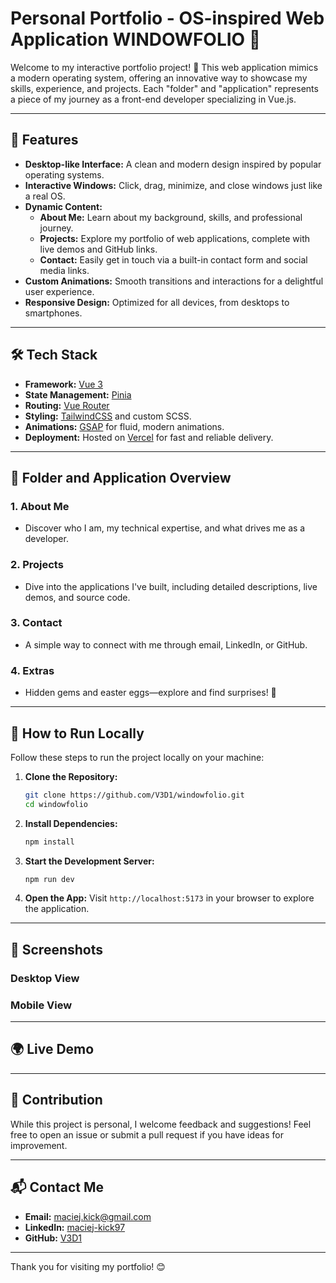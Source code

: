 # Personal Portfolio - OS-inspired Web Application WINDOWFOLIO 🌟

Welcome to my interactive portfolio project! 🚀 This web application mimics a modern operating system, offering an innovative way to showcase my skills, experience, and projects. Each "folder" and "application" represents a piece of my journey as a front-end developer specializing in Vue.js.

---

## 🌈 Features

- **Desktop-like Interface:** A clean and modern design inspired by popular operating systems.
- **Interactive Windows:** Click, drag, minimize, and close windows just like a real OS.
- **Dynamic Content:**
  - **About Me:** Learn about my background, skills, and professional journey.
  - **Projects:** Explore my portfolio of web applications, complete with live demos and GitHub links.
  - **Contact:** Easily get in touch via a built-in contact form and social media links.
- **Custom Animations:** Smooth transitions and interactions for a delightful user experience.
- **Responsive Design:** Optimized for all devices, from desktops to smartphones.

---

## 🛠️ Tech Stack

- **Framework:** [Vue 3](https://vuejs.org/)
- **State Management:** [Pinia](https://pinia.vuejs.org/)
- **Routing:** [Vue Router](https://router.vuejs.org/)
- **Styling:** [TailwindCSS](https://tailwindcss.com/) and custom SCSS.
- **Animations:** [GSAP](https://greensock.com/gsap) for fluid, modern animations.
- **Deployment:** Hosted on [Vercel](https://vercel.com/) for fast and reliable delivery.

---

## 📂 Folder and Application Overview

### 1. **About Me**
   - Discover who I am, my technical expertise, and what drives me as a developer.

### 2. **Projects**
   - Dive into the applications I've built, including detailed descriptions, live demos, and source code.

### 3. **Contact**
   - A simple way to connect with me through email, LinkedIn, or GitHub.

### 4. **Extras**
   - Hidden gems and easter eggs—explore and find surprises! 🎉

---

## 🚀 How to Run Locally

Follow these steps to run the project locally on your machine:

1. **Clone the Repository:**
   ```bash
   git clone https://github.com/V3D1/windowfolio.git
   cd windowfolio
   ```

2. **Install Dependencies:**
   ```bash
   npm install
   ```

3. **Start the Development Server:**
   ```bash
   npm run dev
   ```

4. **Open the App:**
   Visit `http://localhost:5173` in your browser to explore the application.

---

## 📸 Screenshots

### Desktop View
<!-- ![Desktop View](path/to/screenshot-desktop.png) -->

### Mobile View
<!-- ![Mobile View](path/to/screenshot-mobile.png) -->

---

## 🌍 Live Demo

<!-- Check out the live version of the application here: [Live Demo](https://your-live-demo-link.vercel.app) -->

---

## 🤝 Contribution

While this project is personal, I welcome feedback and suggestions! Feel free to open an issue or submit a pull request if you have ideas for improvement.

---

## 📬 Contact Me

- **Email:** [maciej.kick@gmail.com](mailto:maciej.kick@gmail.com)
- **LinkedIn:** [maciej-kick97](https://linkedin.com/in/maciej-kick97)
- **GitHub:** [V3D1](https://github.com/V3D1)

---

Thank you for visiting my portfolio! 😊
